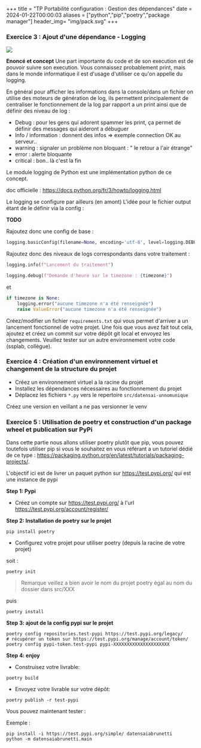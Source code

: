 +++
title = "TP Portabilité configuration : Gestion des dépendances"
date = 2024-01-22T00:00:03
aliases = ["python","pip","poetry","package manager"]
header_img= "img/pack.svg"
+++

### Exercice 3 : Ajout d'une dépendance - Logging

<img src="/img/log.svg" />

**Enoncé et concept**
Une part importante du code et de son execution est de pouvoir suivre son execution. Vous connaissez probablement print, mais dans le monde informatique il est d'usage d'utiliser ce qu'on appelle du logging.


En général pour afficher les informations dans la console/dans un fichier on utilise des moteurs de génération de log, ils permettent principalement de centraliser le fonctionnement de la log par rapport a un print ainsi que de définir des niveau de log :

- Debug : pour les gens qui adorent spammer les print, ça permet de définir des messages qui aideront a débuguer
- Info / information : donnent des infos => exemple connection OK au serveur..
- warning : signaler un problème non bloquant : " le retour a l'air étrange"
- error : alerte bloquante
- critical : bon.. là c'est la fin

Le module logging de Python est une implémentation python de ce concept.

doc officielle : https://docs.python.org/fr/3/howto/logging.html

Le logging se configure par ailleurs (en amont)
L'idée pour le fichier output étant de le définir via la config :

**TODO**

Rajoutez donc une config de base : 
```python
logging.basicConfig(filename=None, encoding='utf-8', level=logging.DEBUG)
```

Rajoutez donc des niveaux de logs correspondants dans votre traitement :

```python
logging.info(f"Lancement du traitement")
```

```python
logging.debug(f"Demande d'heure sur le timezone : {timezone}")
```

et 

```python
if timezone is None:
    logging.error("aucune timezone n'a été renseignée")
    raise ValueError("aucune timezone n'a été renseignée")
```

Créez/modifier un fichier `requirements.txt` qui vous permet d'arriver a un lancement fonctionnel de votre projet.
Une fois que vous avez fait tout cela, ajoutez et créez un commit sur votre dépôt git local et envoyez les changements.
Veuillez tester sur un autre environnement votre code (ssplab, collègue).

### Exercice 4 : Création d'un environnement virtuel et changement de la structure du projet

- Créez un environnement virtuel a la racine du projet 
- Installez les dépendances nécessaires au fonctionnement du projet
- Déplacez les fichiers `*.py` vers le repertoire `src/datensai-unnomunique`

Créez une version en veillant a ne pas versionner le venv
### Exercice 5 : Utilisation de poetry et construction d'un package wheel et publication sur PyPi

Dans cette partie nous allons utiliser poetry plutôt que pip, vous pouvez toutefois utiliser pip si vous le souhaitez en vous référant a un tutoriel dédié de ce type :
https://packaging.python.org/en/latest/tutorials/packaging-projects/.

L'objectif ici est de livrer un paquet python sur https://test.pypi.org/ qui est une instance de pypi

**Step 1: Pypi**

- Créez un compte sur https://test.pypi.org/ à l'url https://test.pypi.org/account/register/


**Step 2: Installation de poetry sur le projet**

```
pip install poetry
```

- Configurez votre projet pour utiliser poetry (depuis la racine de votre projet)

soit :

```
poetry init
```

> Remarque veillez a bien avoir le nom du projet poetry égal au nom du dossier dans src/XXX

puis 

```
poetry install
```

**Step 3: ajout de la config pypi sur le projet**
```
poetry config repositories.test-pypi https://test.pypi.org/legacy/
# récupérer un token sur https://test.pypi.org/manage/account/token/
poetry config pypi-token.test-pypi pypi-XXXXXXXXXXXXXXXXXXXXX
```

**Step 4: enjoy**
- Construisez votre livrable:

```
poetry build
```

- Envoyez votre livrable sur votre dépôt:

```
poetry publish -r test-pypi
```


Vous pouvez maintenant tester : 

Exemple :
```
pip install -i https://test.pypi.org/simple/ datensaiabrunetti
python -m datensaiabrunetti.main
```